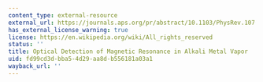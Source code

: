 ```yaml
---
content_type: external-resource
external_url: https://journals.aps.org/pr/abstract/10.1103/PhysRev.107.1559
has_external_license_warning: true
license: https://en.wikipedia.org/wiki/All_rights_reserved
status: ''
title: Optical Detection of Magnetic Resonance in Alkali Metal Vapor
uid: fd99cd3d-bba5-4d29-aa8d-b556181a03a1
wayback_url: ''
---
```

